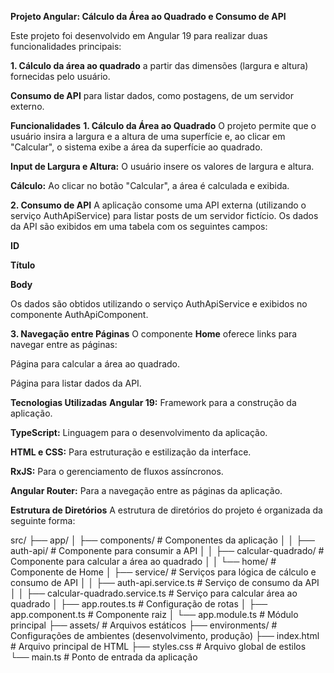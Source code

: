 
**Projeto Angular: Cálculo da Área ao Quadrado e Consumo de API**

Este projeto foi desenvolvido em Angular 19 para realizar duas funcionalidades principais:

**1. Cálculo da área ao quadrado** a partir das dimensões (largura e altura) fornecidas pelo usuário.

**Consumo de API** para listar dados, como postagens, de um servidor externo.

**Funcionalidades**
**1. Cálculo da Área ao Quadrado**
O projeto permite que o usuário insira a largura e a altura de uma superfície e, ao clicar em "Calcular", o sistema exibe a área da superfície ao quadrado.

**Input de Largura e Altura:** O usuário insere os valores de largura e altura.

**Cálculo:** Ao clicar no botão "Calcular", a área é calculada e exibida.

**2. Consumo de API**
A aplicação consome uma API externa (utilizando o serviço AuthApiService) para listar posts de um servidor fictício. Os dados da API são exibidos em uma tabela com os seguintes campos:

**ID**

**Título**

**Body**

Os dados são obtidos utilizando o serviço AuthApiService e exibidos no componente AuthApiComponent.

**3. Navegação entre Páginas**
O componente **Home** oferece links para navegar entre as páginas:

Página para calcular a área ao quadrado.

Página para listar dados da API.


**Tecnologias Utilizadas**
**Angular 19:** Framework para a construção da aplicação.

**TypeScript:** Linguagem para o desenvolvimento da aplicação.

**HTML e CSS:** Para estruturação e estilização da interface.

**RxJS:** Para o gerenciamento de fluxos assíncronos.

**Angular Router:** Para a navegação entre as páginas da aplicação.

**Estrutura de Diretórios**
A estrutura de diretórios do projeto é organizada da seguinte forma:

src/
├── app/
│   ├── components/               # Componentes da aplicação
│   │   ├── auth-api/             # Componente para consumir a API
│   │   ├── calcular-quadrado/    # Componente para calcular a área ao quadrado
│   │   └── home/                 # Componente de Home
│   ├── service/                  # Serviços para lógica de cálculo e consumo de API
│   │   ├── auth-api.service.ts   # Serviço de consumo da API
│   │   ├── calcular-quadrado.service.ts  # Serviço para calcular área ao quadrado
│   ├── app.routes.ts             # Configuração de rotas
│   ├── app.component.ts          # Componente raiz
│   └── app.module.ts             # Módulo principal
├── assets/                       # Arquivos estáticos
├── environments/                 # Configurações de ambientes (desenvolvimento, produção)
├── index.html                    # Arquivo principal de HTML
├── styles.css                    # Arquivo global de estilos
└── main.ts                       # Ponto de entrada da aplicação



